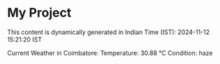 # My Project

This content is dynamically generated in Indian Time (IST): 2024-11-12 15:21:20 IST


Current Weather in Coimbatore:
Temperature: 30.88 °C
Condition: haze
